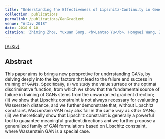 ```yaml
---
title: "Understanding the Effectiveness of Lipschitz-Continuity in Generative Adversarial Nets"
collection: publications
permalink: /publications/GanGradient
venue: "ArXiv 2018"
date: 2018-6-10
citation: 'Zhiming Zhou, Yuxuan Song, <b>Lantao Yu</b>, Hongwei Wang, Zhihua Zhang, Weinan Zhang, Yong Yu. <i>In submission to ICLR 2019.</i>'
---
```


[[ArXiv]](https://arxiv.org/abs/1807.00751)

## Abstract
This paper aims to bring a new perspective for understanding GANs, by delving deeply into the key factors that lead to the failure and success in training of GANs. Specifically, (i) we study the value surface of the optimal discriminative function, from which we show that the fundamental source of failure in training of GANs stems from the unwarranted gradient direction; (ii) we show that Lipschitz constraint is not always necessary for evaluating Wasserstein distance, and we further demonstrate that, without Lipschitz constraint, Wasserstein GAN may also fail in the same way as other GANs; (iii) we theoretically show that Lipschitz constraint is generally a powerful tool to guarantee meaningful gradient directions and we further propose a generalized family of GAN formulations based on Lipschitz constraint, where Wasserstein GAN is a special case.
